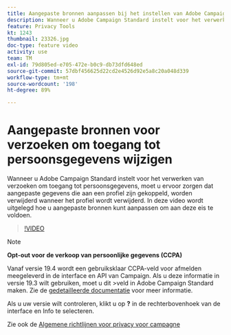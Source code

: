 ```yaml
---
title: Aangepaste bronnen aanpassen bij het instellen van Adobe Campaign Standard voor privacyverzoeken
description: Wanneer u Adobe Campaign Standard instelt voor het verwerken van verzoeken om toegang tot persoonsgegevens, moet u ervoor zorgen dat aangepaste gegevens die aan een profiel zijn gekoppeld, worden verwijderd wanneer het profiel wordt verwijderd. In deze video wordt uitgelegd hoe u aangepaste bronnen kunt aanpassen om aan deze eis te voldoen.
feature: Privacy Tools
kt: 1243
thumbnail: 23326.jpg
doc-type: feature video
activity: use
team: TM
exl-id: 79d805ed-e705-472e-b0c9-db73dfd648ed
source-git-commit: 57dbf456625d22cd2e4526d92e5a8c20a048d339
workflow-type: tm+mt
source-wordcount: '198'
ht-degree: 89%

---
```


# Aangepaste bronnen voor verzoeken om toegang tot persoonsgegevens wijzigen

Wanneer u Adobe Campaign Standard instelt voor het verwerken van verzoeken om toegang tot persoonsgegevens, moet u ervoor zorgen dat aangepaste gegevens die aan een profiel zijn gekoppeld, worden verwijderd wanneer het profiel wordt verwijderd. In deze video wordt uitgelegd hoe u aangepaste bronnen kunt aanpassen om aan deze eis te voldoen.

>[!VIDEO](https://video.tv.adobe.com/v/23326?quality=12)

>[!NOTE]
>
>**Opt-out voor de verkoop van persoonlijke gegevens (CCPA)**
>
>Vanaf versie 19.4 wordt een gebruiksklaar CCPA-veld voor afmelden meegeleverd in de interface en API van Campaign. Als u deze informatie in versie 19.3 wilt gebruiken, moet u dit >veld in Adobe Campaign Standard maken. Zie de [gedetailleerde documentatie](https://experienceleague.adobe.com/docs/campaign-standard/using/getting-started/privacy/privacy-requests.html?lang=nl#privacy-requests) voor meer informatie.
>
> Als u uw versie wilt controleren, klikt u op **?** in de rechterbovenhoek van de interface en Info te selecteren.

Zie ook de [Algemene richtlijnen voor privacy voor campagne](https://experienceleague.adobe.com/docs/campaign-classic/using/getting-started/privacy/privacy-management.html?lang=nl)
